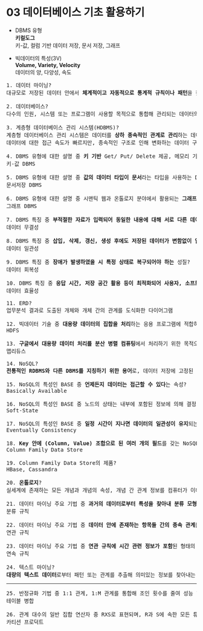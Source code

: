 03 데이터베이스 기초 활용하기
===

- DBMS 유형<br>
**키컬도그**<br>
키-값, 컬럼 기반 데이터 저장, 문서 저장, 그래프<br>

- 빅데이터의 특성(3V)<br>
**Volume, Variety, Velocity**<br>
데이터의 양, 다양성, 속도<br>

<pre>
1. 데이터 마이닝?
대규모로 저장된 데이터 안에서 <b>체계적이고 자동적으로 통계적 규칙이나 패턴</b>을 찾아내는 기술

2. 데이터베이스?
다수의 인원, 시스템 또는 프로그램이 사용할 목적으로 통합해 관리되는 데이터의 집합

3. 계층형 데이터베이스 관리 시스템(HDBMS)?
계층형 데이터베이스 관리 시스템은 데이터를 <b>상하 종속적인 관계로 관리</b>하는 데이터베이스
데이터에 대한 접근 속도가 빠르지만, 종속적인 구조로 인해 변화하는 데이터 구조에 유연하게 대응이 어려움

4. DBMS 유형에 대한 설명 중 <b>키 기반</b> Get/ Put/ Delete 제공, 메모리 기반에서 성능 우선 시스템 및 빅데이터 처리 가능한 DBMS이며 <b>유니크한 키에 하나의 값</b>을 가지고 있는 형태의 DBMS?
키-값 DBMS

5. DBMS 유형에 대한 설명 중 <b>값의 데이터 타입이 문서</b>라는 타입을 사용하는 DBMS?
문서저장 DBMS

6. DBMS 유형에 대한 설명 중 시맨틱 웹과 온톨로지 분야에서 활용되는 <b>그래프로 데이터를 표현</b>하는 DBMS?
그래프 DBMS

7. DBMS 특징 중 <b>부적절한 자료가 입력되어 동일한 내용에 대해 서로 다른 데이터가 저장되는 것을 허용하지 않는</b> 성질?
데이터 무결성

8. DBMS 특징 중 <b>삽입, 삭제, 갱신, 생성 후에도 저장된 데이터가 변함없이 일정</b>한 성질?
데이터 일관성

9. DBMS 특징 중 <b>장애가 발생하였을 시 특정 상태로 복구되어야 하는</b> 성질?
데이터 회복성

10. DBMS 특징 중 <b>응답 시간, 저장 공간 활용 등이 최적화되어 사용자, 소프트웨어, 시스템 등의 요구 조건을 만족</b> 시켜야 하는 성질?
데이터 효율성

11. ERD?
업무분석 결과로 도출된 개체와 개체 간의 관계를 도식화한 다이어그램

12. 빅데이터 기술 중 <b>대용량 데이터의 집합을 처리</b>하는 응용 프로그램에 적합하도록 설계된 <b>분산 파일 시스템</b>?
HDFS

13. <b>구글에서 대용량 데이터 처리를 분산 병렬 컴퓨팅</b>에서 처리하기 위한 목적으로 제작하여 2004년에 발표한 소프트웨어 프레임워크?
맵리듀스

14. NoSQL?
<b>전통적인 RDBMS와 다른 DBMS를 지칭하기 위한 용어</b>로, 데이터 저장에 고정된 테이블 스키마가 필요하지 않고 조인 연산을 사용할 수 없으며, 수평적으로 확장이 가능한 DBMS

15. NoSQL의 특성인 BASE 중 <b>언제든지 데이터는 접근할 수 있다</b>는 속성?
Basically Available

16. NoSQL의 특성인 BASE 중 노드의 상태는 내부에 포함된 정보에 의해 결정되는 것이 아니라 <b>외부에서 전송된 정보를 통해 결정</b>되는 속성?
Soft-State

17. NoSQL의 특성인 BASE 중 <b>일정 시간이 지나면 데이터의 일관성이 유지</b>되는 속성?
Eventually Consistency

18. <b>Key 안에 (Column, Value) 조합으로 된 여러 개의 필드</b>를 갖는 NoSQL 유형?
Column Family Data Store

19. Column Family Data Store의 제품?
HBase, Cassandra

20. <b>온톨로지</b>?
실세계에 존재하는 모든 개념과 개념의 속성, 개념 간 관계 정보를 컴퓨터가 이해할 수 있도록 서술해놓은 지식베이스

21. 데이터 마이닝 주요 기법 중 <b>과거의 데이터로부터 특성을 찾아내 분류 모형</b>을 만들어 이를 토대로 새로운 레코드의 결과 값 예측하는 기법?
분류 규칙

22. 데이터 마이닝 주요 기법 중 <b>데이터 안에 존재하는 항목들 간의 종속 관계</b>를 찾아내는 기법?
연관 규칙

23. 데이터 마이닝 주요 기법 중 <b>연관 규칙에 시간 관련 정보가 포함</b>된 형태의 기법?
연속 규칙

24. 텍스트 마이닝?
<b>대량의 텍스트 데이터</b>로부터 패턴 또는 관계를 추출해 의미있는 정보를 찾아내는 기법
</pre>

---

<pre>
25. 반정규화 기법 중 1:1 관계, 1:M 관계를 통합해 조인 횟수를 줄여 성능 향상시키며 슈퍼타입/서브타입 테이블 통합 통해 성능 향상시키는 기법?
테이블 병합

26. 관계 대수의 일반 집합 연산자 중 RXS로 표현되며, R과 S에 속한 모든 튜플을 연결해 만들어진 새로운 튜플로 릴레이션 구성하는 연산지는?
카티션 프로덕트
</pre>
